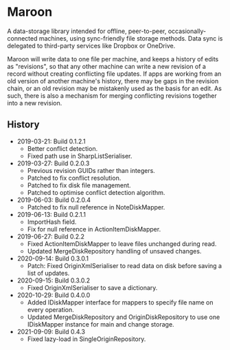 # Maroon

A data-storage library intended for offline, peer-to-peer, occasionally-connected machines, using sync-friendly file storage methods. Data sync is delegated to third-party services like Dropbox or OneDrive.

Maroon will write data to one file per machine, and keeps a history of edits as "revisions", so that any other machine can write a new revision of a record without creating conflicting file updates.
If apps are working from an old version of another machine's history, there may be gaps in the revision chain, or an old revision may be mistakenly used as the basis for an edit. As such, there is also a
mechanism for merging conflicting revisions together into a new revision.

## History

- 2019-03-21: Build 0.1.2.1 
	- Better conflict detection.
	- Fixed path use in SharpListSerialiser.
- 2019-03-27: Build 0.2.0.3
	- Previous revision GUIDs rather than integers.
	- Patched to fix conflict resolution.
	- Patched to fix disk file management.
	- Patched to optimise conflict detection algorithm.
- 2019-06-03: Build 0.2.0.4 
	- Patched to fix null reference in NoteDiskMapper.
- 2019-06-13: Build 0.2.1.1
	- ImportHash field.
	- Fix for null reference in ActionItemDiskMapper.
- 2019-06-27: Build 0.2.2
	- Fixed ActionItemDiskMapper to leave files unchanged during read. 
	- Updated MergeDiskRepository handling of unsaved changes.
- 2020-09-14: Build 0.3.0.1
	- Patch: Fixed OriginXmlSerialiser to read data on disk before saving a list of updates.
- 2020-09-15: Build 0.3.0.2
	- Fixed OriginXmlSerialiser to save a dictionary.
- 2020-10-29: Build 0.4.0.0
	- Added IDiskMapper interface for mappers to specify file name on every operation.
	- Updated MergeDiskRepository and OriginDiskRepository to use one IDiskMapper instance for main and change storage.
- 2021-09-09: Build 0.4.3
	- Fixed lazy-load in SingleOriginRepository.
